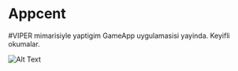 # Appcent
#VIPER mimarisiyle yaptigim GameApp uygulamasisi yayinda. Keyifli okumalar.

![Alt Text](https://media.giphy.com/media/48oMLwzzbYicl62Tcv/giphy.gif)
